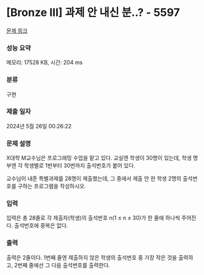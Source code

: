 # [Bronze III] 과제 안 내신 분..? - 5597 

[문제 링크](https://www.acmicpc.net/problem/5597) 

### 성능 요약

메모리: 17528 KB, 시간: 204 ms

### 분류

구현

### 제출 일자

2024년 5월 26일 00:26:22

### 문제 설명

<p>X대학 M교수님은 프로그래밍 수업을 맡고 있다. 교실엔 학생이 30명이 있는데, 학생 명부엔 각 학생별로 1번부터 30번까지 출석번호가 붙어 있다.</p>

<p>교수님이 내준 특별과제를 28명이 제출했는데, 그 중에서 제출 안 한 학생 2명의 출석번호를 구하는 프로그램을 작성하시오.</p>

### 입력 

 <p>입력은 총 28줄로 각 제출자(학생)의 출석번호 n(1 ≤ n ≤ 30)가 한 줄에 하나씩 주어진다. 출석번호에 중복은 없다.</p>

### 출력 

 <p>출력은 2줄이다. 1번째 줄엔 제출하지 않은 학생의 출석번호 중 가장 작은 것을 출력하고, 2번째 줄에선 그 다음 출석번호를 출력한다.</p>

